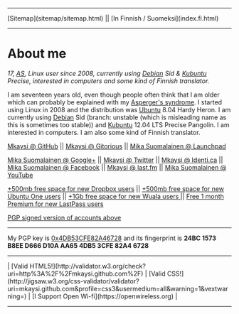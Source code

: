 <!DOCTYPE html> 
<html>
<head>
<meta charset="UTF-8" />
<meta name="description" content="A little information about me and links to my social media accounts and referral links to give you and me more space (or whatever they give) in different services :)" />
<meta name="keywords" content="about,me,Mkaysi,Mika,Suomalainen,GitHub,Gitorious,Google,Twitter,Identi.ca,Facebook,Last.fm,YouTube,Debian,Ubuntu,Linux,computers,Dropbox,Ubuntu,one,u1,Lacie,Wuala,valid,HTML5,referral,promo,code" />
<meta name="author" content="Mika Suomalainen" />
<link rel="canonical" href="http://mkaysi.github.com/index.html">
<title>Mkaysi's homepage</title>
<link rel="stylesheet" type="text/css" href="tyyli.css" />
</head>
<hr/>
[Sitemap](sitemap/sitemap.html) || [In Finnish / Suomeksi](index.fi.html)
<hr/>

# About me

<em>17, [AS](Asperger.html),  Linux user since 2008, currently using [Debian] Sid & [Kubuntu] Precise, interested in computers and some kind of Finnish translator.</em>

<!-- Now it's somewhere where I can copy-paste it easily to social media services :D -->

I am seventeen years old, even though people often think that I am older which can probably be explained with my [Asperger's syndrome](Asperger.html). I started using Linux in 2008 and the distribution was [Ubuntu] 8.04 Hardy Heron. I am currently using [Debian] Sid (branch: unstable (which is misleading name as this is sometimes too stable)) and [Kubuntu] 12.04 LTS Precise Pangolin. I am interested in computers. I am also some kind of Finnish translator.

[Debian]:http://www.debian.org/
[Kubuntu]:http://www.kubuntu.org/
[Ubuntu]:http://www.ubuntu.com/

<a href="https://github.com/Mkaysi" >Mkaysi @ GitHub</a> || <a href="https://gitorious.org/~mkaysi" >Mkaysi @ Gitorious</a> || <a href="https://launchpad.net/~mkaysi" >Mika Suomalainen @ Launchpad</a> 

<a href="https://plus.google.com/113787158024729598288/posts" >Mika Suomalainen @ Google+</a> || <a href="https://twitter.com/Mkaysi" >Mkaysi @ Twitter</a> || <a href="https://identi.ca/mkaysi" >Mkaysi @ Identi.ca</a> || <a href="https://www.facebook.com/mika.suomalainen" >Mika Suomalainen @ Facebook</a> || <a href="http://www.last.fm/user/Mkaysi" >Mkaysi @ last.fm</a> || <a href="https://www.youtube.com/user/Mkaysi1" >Mika Suomalainen @ YouTube</a>

<a href="http://db.tt/y7fPYse" >+500mb free space for new Dropbox users</a> || <a href="https://one.ubuntu.com/referrals/referee/386817/" >+500mb free space for new Ubuntu One users</a> || <a href="http://www.wuala.com/referral/KBM7654P7HB37KBN4MCF" > +1Gb free space for new Wuala users </a> || <a href="https://lastpass.com/f?884346" > Free 1 month Premium for new LastPass users </a>

[PGP signed version of accounts above](socialmedia.txt)

[GH pages]:http://pages.github.com/

<hr/>

My PGP key is [0x4DB53CFE82A46728] and its fingerprint is <strong>24BC 1573 B8EE D666 D10A  AA65 4DB5 3CFE 82A4 6728</strong>

[0x4DB53CFE82A46728]:PGP/0x82A46728.txt

<hr/>
<p>
| [Valid HTML5!](http://validator.w3.org/check?uri=http%3A%2F%2Fmkaysi.github.com%2F) |
[Valid CSS!](http://jigsaw.w3.org/css-validator/validator?uri=mkaysi.github.com&profile=css3&usermedium=all&warning=1&vextwarning=) |
[I Support Open Wi-fi](https://openwireless.org) |
</p>
<hr/>
</body>
</HTML>
